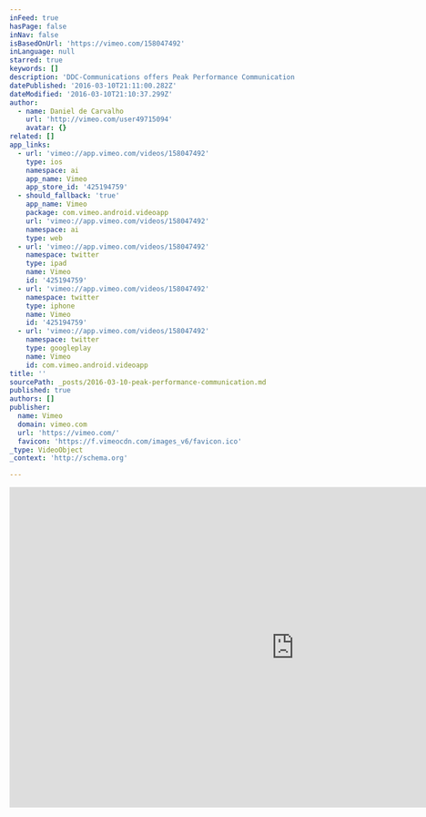 ```yaml
---
inFeed: true
hasPage: false
inNav: false
isBasedOnUrl: 'https://vimeo.com/158047492'
inLanguage: null
starred: true
keywords: []
description: 'DDC-Communications offers Peak Performance Communication training, Sales training, Crisis Communications audit & training, Media Response workshops, Interview Techniques workshops, Public Speaking seminars and the Ultimate Communicator bootcamp'
datePublished: '2016-03-10T21:11:00.282Z'
dateModified: '2016-03-10T21:10:37.299Z'
author:
  - name: Daniel de Carvalho
    url: 'http://vimeo.com/user49715094'
    avatar: {}
related: []
app_links:
  - url: 'vimeo://app.vimeo.com/videos/158047492'
    type: ios
    namespace: ai
    app_name: Vimeo
    app_store_id: '425194759'
  - should_fallback: 'true'
    app_name: Vimeo
    package: com.vimeo.android.videoapp
    url: 'vimeo://app.vimeo.com/videos/158047492'
    namespace: ai
    type: web
  - url: 'vimeo://app.vimeo.com/videos/158047492'
    namespace: twitter
    type: ipad
    name: Vimeo
    id: '425194759'
  - url: 'vimeo://app.vimeo.com/videos/158047492'
    namespace: twitter
    type: iphone
    name: Vimeo
    id: '425194759'
  - url: 'vimeo://app.vimeo.com/videos/158047492'
    namespace: twitter
    type: googleplay
    name: Vimeo
    id: com.vimeo.android.videoapp
title: ''
sourcePath: _posts/2016-03-10-peak-performance-communication.md
published: true
authors: []
publisher:
  name: Vimeo
  domain: vimeo.com
  url: 'https://vimeo.com/'
  favicon: 'https://f.vimeocdn.com/images_v6/favicon.ico'
_type: VideoObject
_context: 'http://schema.org'

---
```

<iframe src="https://cdn.embedly.com/widgets/media.html?src=https%3A%2F%2Fplayer.vimeo.com%2Fvideo%2F158047492&amp;url=https%3A%2F%2Fvimeo.com%2F158047492&amp;image=http%3A%2F%2Fi.vimeocdn.com%2Fvideo%2F559450141_1280.jpg&amp;key=b7d04c9b404c499eba89ee7072e1c4f7&amp;type=text%2Fhtml&amp;schema=vimeo" width="1000" height="563" scrolling="no" frameborder="0" allowfullscreen="allowfullscreen" style=""></iframe>
